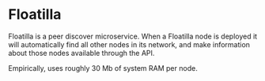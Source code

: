 # Floatilla

Floatilla is a peer discover microservice.  When a Floatilla node is deployed it will automatically find all other nodes in its network, and make information about those nodes available through the API.

Empirically, uses roughly 30 Mb of system RAM per node.
